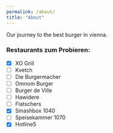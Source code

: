 ```yaml
---
permalink: /about/
title: "About"
---
```


Our journey to the best burger in vienna.

### Restaurants zum Probieren:

- [x] XO Grill
- [ ] Kvetch
- [ ] Die Burgermacher
- [ ] Omnom Burger
- [ ] Burger de Ville
- [ ] Hawidere
- [ ] Flatschers
- [x] Smashbox 1040
- [ ] Speisekammer 1070
- [x] Hotline5 